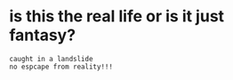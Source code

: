 # is this the real life or is it just fantasy?
```
caught in a landslide
no espcape from reality!!!
```

